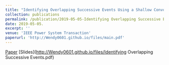 ```yaml
---
title: "Identifying Overlapping Successive Events Using a Shallow Convolutional Neural Network"
collection: publications
permalink: /publication/2019-05-05-Identifying Overlapping Successive Events Using a Shallow Convolutional Neural Network
date: 2019-05-05.
excerpt: ''
venue: 'IEEE Power System Transaction'
paperurl: 'http://Wendy0601.github.io/files/main.pdf' 
--- 
```

[Paper](http://Wendy0601.github.io/files/main.pdf)
[Slides](http://Wendy0601.github.io/files/Identifying Overlapping Successive Events.pdf) 
